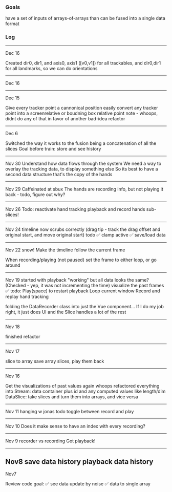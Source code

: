 ### Goals

have a set of inputs of arrays-of-arrays than can be fused into a single data format

### Log

----
Dec 16

Created dir0, dir1, and axis0, axis1 ([v0,v1]) for all trackables, and dir0,dir1 for all landmarks, so we can do orientations

----
Dec 16

----
Dec 15

Give every tracker point a cannonical position
easily convert any tracker point into a screenrelative or boudning box relative point
note - whoops, didnt do any of that in favor of another bad-idea refactor

----
Dec 6

Switched the way it works to the fusion being a concatenation of all the slices
Goal before train: store and see history


----
Nov 30
Understand how data flows through the system
We need a way to overlay the tracking data, to display something else
So its best to have a second data structure that's the copy of the hands

----
Nov 29
Caffeinated at sbux
The hands are recording info, but not playing it back - todo, figure out why?


----

Nov 26
Todo: 
reactivate hand tracking
playback and record hands
sub-slices!

----

Nov 24
timeline now scrubs correctly (drag tip - track the drag offset and original start, and move original start)
todo
✅ clamp active
✅ save/load data

------
Nov 22
snow!
Make the timeline follow the current frame 


When recording/playing (not paused) set the frame to either loop, or go around

------
Nov 19
started with playback "working" but all data looks the same? (Checked - yep, it was not incrementing the time)
visualize the past frames ✅
todo: 
Play(space) to restart playback
Loop current window
Record and replay hand tracking

folding the DataRecorder class into just the Vue component... If I do my job right, it just does UI and the Slice handles a lot of the rest

------
Nov 18

finished refactor

------
Nov 17

slice to array
save array slices, 
play them back

------

Nov 16 

Get the visualizations of past values again
whoops refactored everything into
Stream: data container plus id and any computed values like length/dim
DataSlice: take slices and turn them into arrays, and vice versa

-----------------------

Nov 11 hanging w jonas
todo
toggle between record and play

----

Nov 10
Does it make sense to have an index with every recording?

------

Nov 9
recorder vs recording
Got playback!


----

Nov8
save data history
playback data history
----
Nov7 

Review code
goal: 
✅ see data update by noise
✅ data to single array


